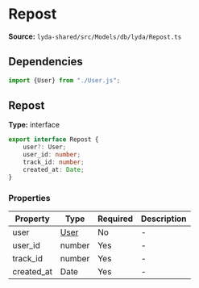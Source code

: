 # Repost

**Source:** `lyda-shared/src/Models/db/lyda/Repost.ts`

## Dependencies

```typescript
import {User} from "./User.js";
```

## Repost

**Type:** interface

```typescript
export interface Repost {
    user?: User;
    user_id: number;
    track_id: number;
    created_at: Date;
}
```

### Properties

| Property | Type | Required | Description |
|----------|------|----------|-------------|
| user | [User](./User) | No | - |
| user_id | number | Yes | - |
| track_id | number | Yes | - |
| created_at | D​a​t​e | Yes | - |

